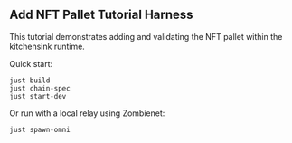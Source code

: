 ## Add NFT Pallet Tutorial Harness

This tutorial demonstrates adding and validating the NFT pallet within the kitchensink runtime.

Quick start:

```
just build
just chain-spec
just start-dev
```

Or run with a local relay using Zombienet:

```
just spawn-omni
```


